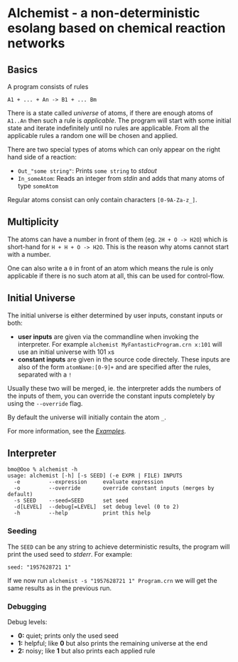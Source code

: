 # Alchemist - a non-deterministic esolang based on chemical reaction networks

## Basics

A program consists of rules

    A1 + ... + An -> B1 + ... Bm

There is a state called *universe* of atoms, if there are enough atoms of
`A1..An` then such a rule is *applicable*. The program will start with some
initial state and iterate indefinitely until no rules are applicable. From all
the applicable rules a random one will be chosen and applied.

There are two special types of atoms which can only appear on the right hand
side of a reaction:

 - `Out_"some string"`: Prints `some string` to *stdout*
 - `In_someAtom`: Reads an integer from *stdin* and adds that many atoms of
   type `someAtom`

Regular atoms consist can only contain characters `[0-9A-Za-z_]`.

## Multiplicity

The atoms can have a number in front of them (eg. `2H + O -> H2O`) which is
short-hand for `H + H + O -> H2O`. This is the reason why atoms cannot start
with a number.

One can also write a `0` in front of an atom which means the rule is only
applicable if there is no such atom at all, this can be used for control-flow.

## Initial Universe

The initial universe is either determined by user inputs, constant inputs or
both:

  - **user inputs** are given via the commandline when invoking the
    interpreter. For example `alchemist MyFantasticProgram.crn x:101` will use
    an initial universe with 101 `x`s
  - **constant inputs** are given in the source code directely. These inputs
    are also of the form `atomName:[0-9]+` and are specified after the rules,
    separated with a `!`

Usually these two will be merged, ie. the interpreter adds the numbers of the
inputs of them, you can override the constant inputs completely by using the
`--override` flag.

By default the universe will initially contain the atom `_`.

For more information, see the [*Examples*](https://github.com/bforte/alchemist/tree/master/examples).

## Interpreter

    bmo@Ooo % alchemist -h
    usage: alchemist [-h] [-s SEED] (-e EXPR | FILE) INPUTS
      -e         --expression     evaluate expression
      -o         --override       override constant inputs (merges by default)
      -s SEED    --seed=SEED      set seed
      -d[LEVEL]  --debug[=LEVEL]  set debug level (0 to 2)
      -h         --help           print this help

### Seeding

The `SEED` can be any string to achieve deterministic results, the program will
print the used seed to *stderr*. For example:

    seed: "1957628721 1"

If we now run `alchemist -s "1957628721 1" Program.crn` we will get the same
results as in the previous run.

### Debugging

Debug levels:
  - **0:** quiet; prints only the used seed
  - **1:** helpful; like **0** but also prints the remaining universe at the end
  - **2:** noisy; like **1** but also prints each applied rule
